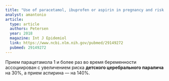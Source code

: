 ```yaml
---
title: "Use of paracetamol, ibuprofen or aspirin in pregnancy and risk of cerebral palsy in the child"
analyst: amantonio
article:
  type: article
  authors: Petersen
  year: 2018
  magazine: Int J Epidemiol
  link: https://www.ncbi.nlm.nih.gov/pubmed/29149272
  pubmed: 29149272
---
```


Прием парацетамола 1 и более раз во время беременности ассоциирован с увеличением риска **детского церебрального паралича** на 30%, а прием аспирина — на 140%.
